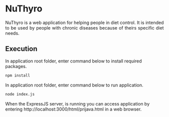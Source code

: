 # NuThyro

<p align="justify">
  NuThyro is a web application for helping people in diet control. It is intended to be used by people with chronic diseases because of theirs specific diet needs. 
</p>

## Execution

In application root folder, enter command below to install required packages.

```bash
npm install
```

In application root folder, enter command below to run application.

```bash
node index.js
```

When the ExpressJS server, is running you can access application by entering <a>http://localhost:3000/html/prijava.html</a> in a web browser.
